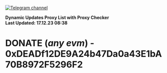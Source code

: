 [![Telegram channel](https://img.shields.io/endpoint?url=https://runkit.io/damiankrawczyk/telegram-badge/branches/master?url=https://t.me/n4z4v0d)](https://t.me/n4z4v0d) 

**Dynamic Updates Proxy List with Proxy Checker**  
**Last Updated: 17.12.23 08:38**

# DONATE (_any evm_) - 0xDEADf12DE9A24b47Da0a43E1bA70B8972F5296F2
